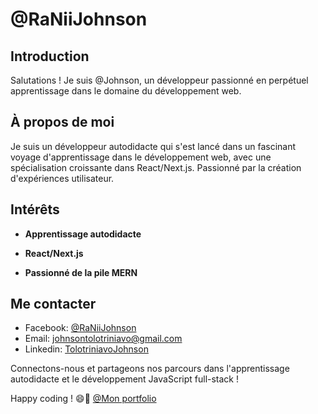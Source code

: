 # @RaNiiJohnson

## Introduction

Salutations ! Je suis @Johnson, un développeur passionné en perpétuel apprentissage dans le domaine du développement web.

## À propos de moi

Je suis un développeur autodidacte qui s'est lancé dans un fascinant voyage d'apprentissage dans le développement web, avec une spécialisation croissante dans React/Next.js. Passionné par la création d'expériences utilisateur.

## Intérêts

- **Apprentissage autodidacte**

- **React/Next.js** 

- **Passionné de la pile MERN**

## Me contacter

- Facebook: [@RaNiiJohnson](https://www.facebook.com/rvnii.johnson)
- Email: [johnsontolotriniavo@gmail.com](mailto:johnsontolotriniavo@gmail.com)
- Linkedin: [TolotriniavoJohnson](https://linkedin.com/in/tolotriniavo-johnson-b9427b26b)

Connectons-nous et partageons nos parcours dans l'apprentissage autodidacte et le développement JavaScript full-stack !

Happy coding ! 😄🚀
[@Mon portfolio](https://raniijohnson.github.io/RaNiiJohnson-portfolio.github.io/)
